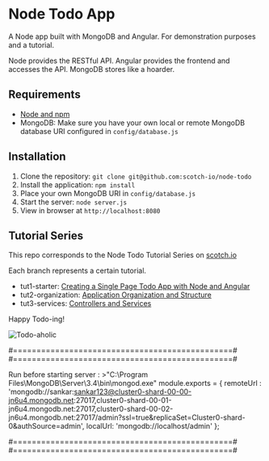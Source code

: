 # Node Todo App

A Node app built with MongoDB and Angular. For demonstration purposes and a tutorial.

Node provides the RESTful API. Angular provides the frontend and accesses the API. MongoDB stores like a hoarder.

## Requirements

- [Node and npm](http://nodejs.org)
- MongoDB: Make sure you have your own local or remote MongoDB database URI configured in `config/database.js`

## Installation

1. Clone the repository: `git clone git@github.com:scotch-io/node-todo`
2. Install the application: `npm install`
3. Place your own MongoDB URI in `config/database.js`
3. Start the server: `node server.js`
4. View in browser at `http://localhost:8080`


## Tutorial Series

This repo corresponds to the Node Todo Tutorial Series on [scotch.io](http://scotch.io)

Each branch represents a certain tutorial.
- tut1-starter: [Creating a Single Page Todo App with Node and Angular](http://scotch.io/tutorials/javascript/creating-a-single-page-todo-app-with-node-and-angular)
- tut2-organization: [Application Organization and Structure](https://scotch.io/tutorials/node-and-angular-to-do-app-application-organization-and-structure)
- tut3-services: [Controllers and Services](https://scotch.io/tutorials/node-and-angular-to-do-app-controllers-and-services)

Happy Todo-ing!

![Todo-aholic](http://i.imgur.com/ikyqgrn.png)

#===============================================#
#===============================================#

Run before starting server : >"C:\Program Files\MongoDB\Server\3.4\bin\mongod.exe"
module.exports = {
    remoteUrl : 'mongodb://sankar:sankar123@cluster0-shard-00-00-jn6u4.mongodb.net:27017,cluster0-shard-00-01-jn6u4.mongodb.net:27017,cluster0-shard-00-02-jn6u4.mongodb.net:27017/admin?ssl=true&replicaSet=Cluster0-shard-0&authSource=admin',
    localUrl: 'mongodb://localhost/admin'
};


#===============================================#
#===============================================#